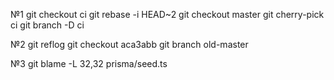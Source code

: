 №1
git checkout ci
git rebase -i HEAD~2
git checkout master
git cherry-pick ci
git branch -D ci

№2
git reflog
git checkout aca3abb
git branch old-master

№3
git blame -L 32,32 prisma/seed.ts